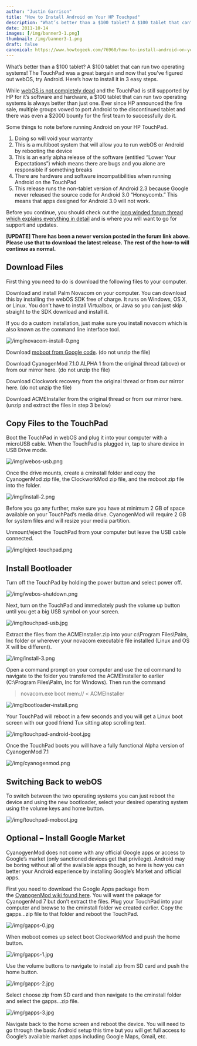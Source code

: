 ```yaml
---
author: "Justin Garrison"
title: "How to Install Android on Your HP Touchpad"
description: "What’s better than a $100 tablet? A $100 tablet that can"
date: 2011-10-14
images: [/img/banner3-1.png]
thumbnail: /img/banner3-1.png
draft: false
canonical: https://www.howtogeek.com/76960/how-to-install-android-on-your-hp-touchpad/
---
```


What’s better than a $100 tablet? A $100 tablet that can run two operating systems! The TouchPad was a great bargain and now that you’ve figured out webOS, try Android. Here’s how to install it in 3 easy steps.

While [webOS is not completely dead](https://news.businessweek.com/article.asp?documentKey=1376-LQ73996JTSE801-7R97TJ3TJ99TBQU2SSARHSCKBS) and the TouchPad is still supported by HP for it’s software and hardware, a $100 tablet that can run two operating systems is always better than just one. Ever since HP announced the fire sale, multiple groups vowed to port Android to the discontinued tablet and there was even a $2000 bounty for the first team to successfully do it.

Some things to note before running Android on your HP TouchPad.

1. Doing so will void your warranty
2. This is a multiboot system that will allow you to run webOS or Android by rebooting the device
3. This is an early alpha release of the software (entitled “Lower Your Expectations”) which means there are bugs and you alone are responsible if something breaks
4. There are hardware and software incompatibilities when running Android on the TouchPad
5. This release runs the non-tablet version of Android 2.3 because Google never released the source code for Android 3.0 “Honeycomb.” This means that apps designed for Android 3.0 will not work.

Before you continue, you should check out the [long winded forum thread which explains everything in detail](https://rootzwiki.com/showthread.php?4011-RELEASE-ALPHA-Discussion-CyanogenMod-team-Touchpad-port) and is where you will want to go for support and updates.

**[UPDATE] There has been a newer version posted in the forum link above. Please use that to download the latest release.** **The rest of the how-to will continue as normal.**

## Download Files

First thing you need to do is download the following files to your computer.

Download and install Palm Novacom on your computer. You can download this by installing the webOS SDK free of charge. It runs on Windows, OS X, or Linux. You don’t have to install Virtualbox, or Java so you can just skip straight to the SDK download and install it.

If you do a custom installation, just make sure you install novacom which is also known as the command line interface tool.

![/img/novacom-install-0.png](/img/novacom-install-0.png)

Download [moboot from Google code](https://redirect.viglink.com/?key=e7eab128eb8d1c53e14db14f4c632447&u=http%3A%2F%2Fcode.google.com%2Fp%2Fmoboot%2Fdownloads%2Flist&cuid=xid:fr1679048412aaa). (do not unzip the file)

Download CyanogenMod 7.1.0 ALPHA 1 from the original thread (above) or from our mirror here. (do not unzip the file)

Download Clockwork recovery from the original thread or from our mirror here. (do not unzip the file)

Download ACMEInstaller from the original thread or from our mirror here. (unzip and extract the files in step 3 below)

## Copy Files to the TouchPad

Boot the TouchPad in webOS and plug it into your computer with a microUSB cable. When the TouchPad is plugged in, tap to share device in USB Drive mode.

![/img/webos-usb.png](/img/webos-usb.png)

Once the drive mounts, create a cminstall folder and copy the CyanogenMod zip file, the ClockworkMod zip file, and the moboot zip file into the folder.

![/img/install-2.png](/img/install-2.png)

Before you go any further, make sure you have at minimum 2 GB of space available on your TouchPad’s media drive. CyanogenMod will require 2 GB for system files and will resize your media partition.

Unmount/eject the TouchPad from your computer but leave the USB cable connected.

![/img/eject-touchpad.png](/img/eject-touchpad.png)

## Install Bootloader

Turn off the TouchPad by holding the power button and select power off.

![/img/webos-shutdown.png](/img/webos-shutdown.png)

Next, turn on the TouchPad and immediately push the volume up button until you get a big USB symbol on your screen.

![/img/touchpad-usb.jpg](/img/touchpad-usb.jpg)

Extract the files from the ACMEInstaller.zip into your c:\Program Files\Palm, Inc folder or wherever your novacom executable file installed (Linux and OS X will be different).

![/img/install-3.png](/img/install-3.png)

Open a command prompt on your computer and use the cd command to navigate to the folder you transferred the ACMEInstaller to earlier (C:\Program Files\Palm, Inc for Windows). Then run the command

> novacom.exe boot mem:// < ACMEInstaller

![/img/bootloader-install.png](/img/bootloader-install.png)

Your TouchPad will reboot in a few seconds and you will get a Linux boot screen with our good friend Tux sitting atop scrolling text.

![/img/touchpad-android-boot.jpg](/img/touchpad-android-boot.jpg)

Once the TouchPad boots you will have a fully functional Alpha version of CyanogenMod 7.1

![/img/cyanogenmod.png](/img/cyanogenmod.png)

## Switching Back to webOS

To switch between the two operating systems you can just reboot the device and using the new bootloader, select your desired operating system using the volume keys and home button.

![/img/touchpad-moboot.jpg](/img/touchpad-moboot.jpg)

## Optional – Install Google Market

CyanogyenMod does not come with any official Google apps or access to Google’s market (only sanctioned devices get that privilege). Android may be boring without all of the available apps though, so here is how you can better your Android experience by installing Google’s Market and official apps.

First you need to download the Google Apps package from the [CyanogenMod wiki found here](https://wiki.cyanogenmod.com/index.php?title=Latest_Version/Google_Apps). You will want the pakage for CyanogenMod 7 but don’t extract the files. Plug your TouchPad into your computer and browse to the cminstall folder we created earlier. Copy the gapps…zip file to that folder and reboot the TouchPad.

![/img/gapps-0.jpg](/img/gapps-0.jpg)

When moboot comes up select boot ClockworkMod and push the home button.

![/img/gapps-1.jpg](/img/gapps-1.jpg)

Use the volume buttons to navigate to install zip from SD card and push the home button.

![/img/gapps-2.jpg](/img/gapps-2.jpg)

Select choose zip from SD card and then navigate to the cminstall folder and select the gapps…zip file.

![/img/gapps-3.jpg](/img/gapps-3.jpg)

Navigate back to the home screen and reboot the device. You will need to go through the basic Android setup this time but you will get full access to Google’s available market apps including Google Maps, Gmail, etc.
